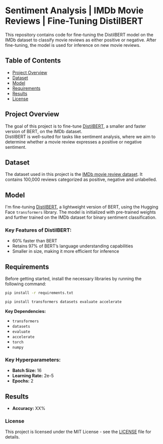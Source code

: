 # Sentiment Analysis | IMDb Movie Reviews | Fine-Tuning DistilBERT

This repository contains code for fine-tuning the DistilBERT model on the IMDb dataset to classify movie reviews as either positive or negative. 
After fine-tuning, the model is used for inference on new movie reviews.

## Table of Contents
- [Project Overview](#project-overview)
- [Dataset](#dataset)
- [Model](#model)
- [Requirements](#requirements)
- [Results](#results)
- [License](#license)

## Project Overview

The goal of this project is to fine-tune [DistilBERT](https://arxiv.org/abs/1910.01108), a smaller and faster version of BERT, on the IMDb dataset.<br>
DistilBERT is well-suited for tasks like sentiment analysis, where we aim to determine whether a movie review expresses a positive or negative sentiment.<br>

## Dataset

The dataset used in this project is the [IMDb movie review dataset](https://ai.stanford.edu/~amaas/data/sentiment/). It contains 100,000 reviews categorized as positive, negative and unlabelled.

## Model

I'm fine-tuning [DistilBERT](https://huggingface.co/distilbert-base-uncased), a lightweight version of BERT, using the Hugging Face `transformers` library. The model is initialized with pre-trained weights and further trained on the IMDb dataset for binary sentiment classification.

### Key Features of DistilBERT:
- 60% faster than BERT
- Retains 97% of BERT’s language understanding capabilities
- Smaller in size, making it more efficient for inference

## Requirements

Before getting started, install the necessary libraries by running the following command:

```bash
pip install -r requirements.txt
```

```bash
pip install transformers datasets evaluate accelerate
```
**Key Dependencies:**
- `transformers`
- `datasets`
- `evaluate`
- `accelerate`
- `torch`
- `numpy`

### Key Hyperparameters:
- **Batch Size:** 16
- **Learning Rate:** 2e-5
- **Epochs:** 2

## Results

- **Accuracy:** XX%

### License

This project is licensed under the MIT License - see the [LICENSE](LICENSE) file for details.
